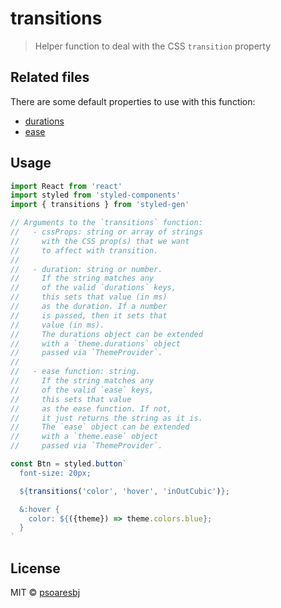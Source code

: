 # transitions

> Helper function to deal with the CSS `transition` property

## Related files

There are some default properties to use with this function:

- [durations](durations.js)
- [ease](ease.js)

## Usage

```jsx
import React from 'react'
import styled from 'styled-components'
import { transitions } from 'styled-gen'

// Arguments to the `transitions` function:
//   - cssProps: string or array of strings
//     with the CSS prop(s) that we want
//     to affect with transition.
//
//   - duration: string or number.
//     If the string matches any
//     of the valid `durations` keys,
//     this sets that value (in ms)
//     as the duration. If a number
//     is passed, then it sets that
//     value (in ms).
//     The durations object can be extended
//     with a `theme.durations` object
//     passed via `ThemeProvider`.
//
//   - ease function: string.
//     If the string matches any
//     of the valid `ease` keys,
//     this sets that value
//     as the ease function. If not,
//     it just returns the string as it is.
//     The `ease` object can be extended
//     with a `theme.ease` object
//     passed via `ThemeProvider`.

const Btn = styled.button`
  font-size: 20px;

  ${transitions('color', 'hover', 'inOutCubic')};

  &:hover {
    color: ${({theme}) => theme.colors.blue};
  }
`
```

## License

MIT © [psoaresbj](https://github.com/psoaresbj)
